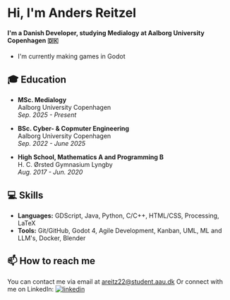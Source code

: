 # Hi, I'm Anders Reitzel
#### I'm a Danish Developer, studying Medialogy at Aalborg University Copenhagen 🇩🇰
* I'm currently making games in Godot

## 🎓 Education

- **MSc. Medialogy**  
  Aalborg University Copenhagen  
  *Sep. 2025 - Present*

- **BSc. Cyber- & Copmuter Engineering**  
  Aalborg University Copenhagen  
  *Sep. 2022 - June 2025*
  
- **High School, Mathematics A and Programming B**  
  H. C. Ørsted Gymnasium Lyngby  
  *Aug. 2017 - Jun. 2020*

## 💻 Skills

- **Languages:** GDScript, Java, Python, C/C++, HTML/CSS, Processing, LaTeX
- **Tools:** Git/GitHub, Godot 4, Agile Development, Kanban, UML, ML and LLM's, Docker, Blender


## 📫 How to reach me

You can contact me via email at areitz22@student.aau.dk 
Or connect with me on LinkedIn:
[![linkedin](https://img.shields.io/badge/linkedin-0A66C2?style=for-the-badge&logo=linkedin&logoColor=white)](https://www.linkedin.com/in/anders-ask-reitzel/)

